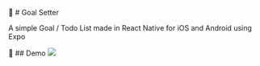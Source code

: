 
:notebook: # Goal Setter

A simple Goal / Todo List made in React Native for iOS and Android using Expo

:red_circle: ## Demo
![](https://github.com/BPSCrash/GoalSetter/blob/main/Demo.gif)
